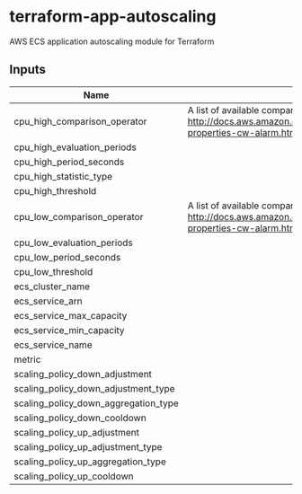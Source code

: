 # terraform-app-autoscaling

AWS ECS application autoscaling module for Terraform

## Inputs

| Name | Description | Type | Default | Required |
|------|-------------|:----:|:-----:|:-----:|
| cpu_high_comparison_operator | A list of available comparison operators can be found here: http://docs.aws.amazon.com/AWSCloudFormation/latest/UserGuide/aws-properties-cw-alarm.html#cfn-cloudwatch-alarms-comparisonoperator | string | `GreaterThanOrEqualToThreshold` | no |
| cpu_high_evaluation_periods |  | string | `5` | no |
| cpu_high_period_seconds |  | string | `60` | no |
| cpu_high_statistic_type |  | string | `Average` | no |
| cpu_high_threshold |  | string | `75` | no |
| cpu_low_comparison_operator | A list of available comparison operators can be found here: http://docs.aws.amazon.com/AWSCloudFormation/latest/UserGuide/aws-properties-cw-alarm.html#cfn-cloudwatch-alarms-comparisonoperator | string | `LessThanOrEqualToThreshold` | no |
| cpu_low_evaluation_periods |  | string | `30` | no |
| cpu_low_period_seconds |  | string | `60` | no |
| cpu_low_threshold |  | string | `10` | no |
| ecs_cluster_name |  | string | - | yes |
| ecs_service_arn |  | string | - | yes |
| ecs_service_max_capacity |  | string | `32` | no |
| ecs_service_min_capacity |  | string | `2` | no |
| ecs_service_name |  | string | - | yes |
| metric |  | string | `MemoryUtilization` | no |
| scaling_policy_down_adjustment |  | string | `-1` | no |
| scaling_policy_down_adjustment_type |  | string | `ChangeInCapacity` | no |
| scaling_policy_down_aggregation_type |  | string | `Average` | no |
| scaling_policy_down_cooldown |  | string | `600` | no |
| scaling_policy_up_adjustment |  | string | `1` | no |
| scaling_policy_up_adjustment_type |  | string | `ChangeInCapacity` | no |
| scaling_policy_up_aggregation_type |  | string | `Average` | no |
| scaling_policy_up_cooldown |  | string | `300` | no |
